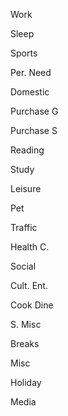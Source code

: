 Work

Sleep

Sports

Per. Need

Domestic

Purchase G

Purchase S

Reading

Study

Leisure

Pet

Traffic

Health C.

Social

Cult. Ent.

Cook Dine

S. Misc

Breaks

Misc

Holiday

Media
